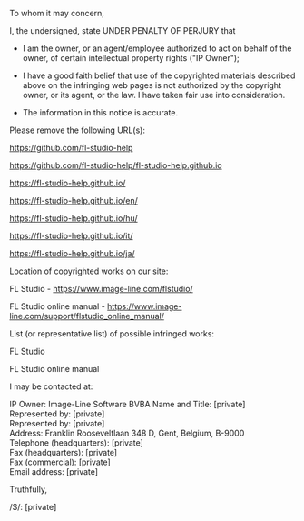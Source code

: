 To whom it may concern,

I, the undersigned, state UNDER PENALTY OF PERJURY that

* I am the owner, or an agent/employee authorized to act on behalf of the owner, of certain intellectual property rights ("IP Owner");

* I have a good faith belief that use of the copyrighted materials described above on the infringing web pages is not authorized by the copyright owner, or its agent, or the law. I have taken fair use into consideration.

* The information in this notice is accurate.

Please remove the following URL(s):

https://github.com/fl-studio-help

https://github.com/fl-studio-help/fl-studio-help.github.io

https://fl-studio-help.github.io/

https://fl-studio-help.github.io/en/

https://fl-studio-help.github.io/hu/

https://fl-studio-help.github.io/it/

https://fl-studio-help.github.io/ja/

 

 

Location of copyrighted works on our site:

FL Studio - https://www.image-line.com/flstudio/

FL Studio online manual - https://www.image-line.com/support/flstudio_online_manual/



List (or representative list) of possible infringed works:

FL Studio

FL Studio online manual

 

I may be contacted at:

IP Owner: Image-Line Software BVBA
Name and Title: [private]  
Represented by: [private]  
Represented by: [private]  
Address: Franklin Rooseveltlaan 348 D, Gent, Belgium, B-9000    
Telephone (headquarters): [private]  
Fax (headquarters): [private]  
Fax (commercial): [private]  
Email address: [private]  

Truthfully,

/S/: [private]  

 
